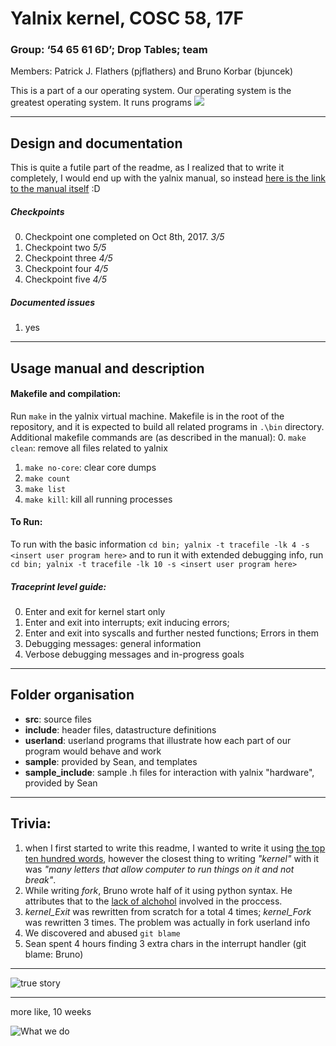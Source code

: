 # Yalnix kernel, COSC 58, 17F
### Group: ‘54 65 61 6D’; Drop Tables; team
Members: Patrick J. Flathers (pjflathers) and Bruno Korbar (bjuncek)

This is a part of a our operating system. Our operating system is the greatest operating system. It runs programs
![](http://folk.uio.no/hpv/linuxtoons/foxtrot.2003-08-14.gif)


---



## Design and documentation

This is quite a futile part of the readme, as I realized that to write it completely, I would end up with the yalnix manual, so instead [here is the link to the manual itself](./sample/yalnix2017.pdf) :D

##### Checkpoints
0. Checkpoint one completed on Oct 8th, 2017. *3/5*
1. Checkpoint two *5/5*
2. Checkpoint three *4/5*
3. Checkpoint four *4/5*
4. Checkpoint five *4/5*


##### Documented issues
1. yes


--- 

## Usage manual and description

#### Makefile and compilation:
Run `make` in the yalnix virtual machine. Makefile is in the root of the repository, and it is expected to build all
related programs in `.\bin` directory. 
Additional makefile commands are (as described in the manual):
0. `make clean`: remove all files related to yalnix
1. `make no-core`: clear core dumps
2. `make count`
3. `make list`
4. `make kill`: kill all running processes

#### To Run:
To run with the basic information
`cd bin; yalnix -t tracefile -lk 4 -s <insert user program here>`
and to run it with extended debugging info, run 
`cd bin; yalnix -t tracefile -lk 10 -s <insert user program here>`

##### Traceprint level guide:
0. Enter and exit for kernel start only
1. Enter and exit into interrupts; exit inducing errors;
2. Enter and exit into syscalls and further nested functions; Errors in them
3. Debugging messages: general information
6. Verbose debugging messages and in-progress goals

---

## Folder organisation
- **src**: source files
- **include**: header files, datastructure definitions
- **userland**: userland programs that illustrate how each part of our program would behave and work
- **sample**: provided by Sean, and templates
- **sample_include**: sample .h files for interaction with yalnix "hardware", provided by Sean

--- 

## Trivia:
1. when I first started to write this readme, I wanted to write it using [the top ten hundred words](https://www.xkcd.com/simplewriter/), however the closest thing to writing _"kernel"_ with it was _"many letters that allow computer to run things on it and not break"_.
2. While writing _fork_, Bruno wrote half of it using python syntax. He attributes that to the [lack of alchohol](https://xkcd.com/323/) involved in the proccess.
3. _kernel_Exit_ was rewritten from scratch for a total 4 times; _kernel_Fork_ was rewritten 3 times. The problem was actually in fork userland info
4. We discovered and abused `git blame`
5. Sean spent 4 hours finding 3 extra chars in the interrupt handler (git blame: Bruno) 


---

![true story](https://imgs.xkcd.com/comics/git_commit_2x.png)

---
more like, 10 weeks

![What we do](http://folk.uio.no/hpv/linuxtoons/foxtrot.1999-08-16.png)

